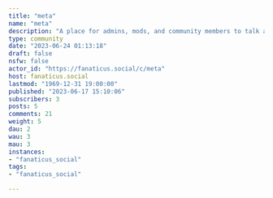 ```yaml
---
title: "meta" 
name: "meta"
description: "A place for admins, mods, and community members to talk about fanaticus. Let me know what you guys think about the instance, if you have any issues you want to raise publicly, or if you have any feature requests."
type: community
date: "2023-06-24 01:13:18"
draft: false
nsfw: false
actor_id: "https://fanaticus.social/c/meta"
host: fanaticus.social
lastmod: "1969-12-31 19:00:00"
published: "2023-06-17 15:10:06"
subscribers: 3
posts: 5
comments: 21
weight: 5
dau: 2
wau: 3
mau: 3
instances:
- "fanaticus_social"
tags: 
- "fanaticus_social"

---
```

